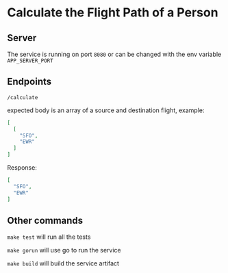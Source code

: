 # Calculate the Flight Path of a Person

## Server

The service is running on port `8080` or can be changed with the env variable `APP_SERVER_PORT`

## Endpoints

`/calculate`

expected body is an array of a source and destination flight, example:

```json
[
  [
    "SFO",
    "EWR"
  ]
]
```

Response:

```json
[
  "SFO",
  "EWR"
]
```

## Other commands

`make test` will run all the tests

`make gorun` will use go to run the service

`make build` will build the service artifact
